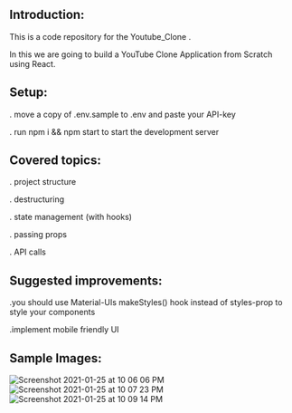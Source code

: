 ## Introduction:

This is a code repository for the Youtube_Clone .

In this  we are going to build a YouTube Clone Application from Scratch using React. 

## Setup:

. move a copy of .env.sample to .env and paste your API-key

. run npm i && npm start to start the development server

## Covered topics:

. project structure

. destructuring

. state management (with hooks)

. passing props

. API calls

## Suggested improvements:

.you should use Material-UIs makeStyles() hook instead of styles-prop to style your components

.implement mobile friendly UI

## Sample Images:

![Screenshot 2021-01-25 at 10 06 06 PM](https://user-images.githubusercontent.com/40279793/105760767-3f70bf80-5f78-11eb-86ee-4511dd430c28.png)
![Screenshot 2021-01-25 at 10 07 23 PM](https://user-images.githubusercontent.com/40279793/105760792-4566a080-5f78-11eb-9fd8-e839a08df2b9.png)
![Screenshot 2021-01-25 at 10 09 14 PM](https://user-images.githubusercontent.com/40279793/105760850-544d5300-5f78-11eb-94eb-c84ead48a894.png)


